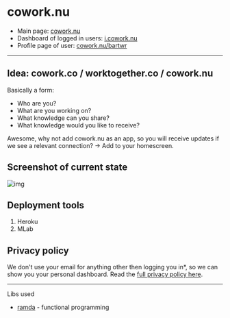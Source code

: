 # cowork.nu

- Main page: [cowork.nu](https://cowork.nu)
- Dashboard of logged in users: [i.cowork.nu](https://i.cowork.nu)
- Profile page of user: [cowork.nu/bartwr](https://cowork.nu/bartwr)

____

## Idea: cowork.co / worktogether.co / cowork.nu

Basically a form:

- Who are you?
- What are you working on?
- What knowledge can you share?
- What knowledge would you like to receive?

Awesome, why not add cowork.nu as an app, so you will receive updates if we see a relevant connection? -> Add to your homescreen.

## Screenshot of current state

![img](https://user-images.githubusercontent.com/899234/32415837-7f9d5a9c-c240-11e7-8a33-6add07493ac9.png)

## Deployment tools

1. Heroku
2. MLab

## Privacy policy

We don't use your email for anything other then logging you in*, so we can show you your personal dashboard. Read the [full privacy policy here](..).

____

Libs used

- [ramda](http://ramdajs.com/) - functional programming
